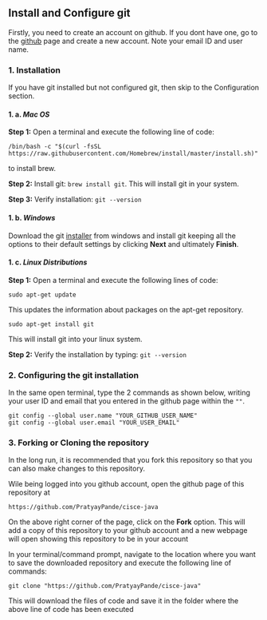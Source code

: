 ## Install and Configure git
Firstly, you need to create an account on github. If you dont have one, go to the [github](https://github.com/) page and create a new account. Note your email ID and user name.

### 1. Installation
If you have git installed but not configured git, then skip to the Configuration section.

#### 1. a. *Mac OS*
**Step 1:** Open a terminal and execute the following line of code:
```
/bin/bash -c "$(curl -fsSL https://raw.githubusercontent.com/Homebrew/install/master/install.sh)"
```
to install brew.

**Step 2:** Install git: `brew install git`. This will install git in your system.

**Step 3:** Verify installation: `git --version`

#### 1. b. *Windows*

Download the git [installer](https://gitforwindows.org/) from windows and install git keeping all the options to their default settings by clicking **Next** and ultimately **Finish**.

#### 1. c. *Linux Distributions*

**Step 1:** Open a terminal and execute the following lines of code:

```
sudo apt-get update
```
This updates the information about packages on the apt-get repository.
```
sudo apt-get install git
```
This will install git into your linux system.

**Step 2:** Verify the installation by typing: `git --version`

### 2. Configuring the git installation
In the same open terminal, type the 2 commands as shown below, writing your user ID and email that you entered in the github page within the `""`.
```
git config --global user.name "YOUR_GITHUB_USER_NAME"
git config --global user.email "YOUR_USER_EMAIL"
```

### 3. Forking or Cloning the repository
In the long run, it is recommended that you fork this repository so that you can also make changes to this repository.

Wile being logged into you github account, open the github page of this repository at
```
https://github.com/PratyayPande/cisce-java
```
On the above right corner of the page, click on the **Fork** option. This will add a copy of this repository to your github account and a new webpage will open showing this repository to be in your account


In your terminal/command prompt, navigate to the location where you want to save the downloaded repository and execute the following line of commands:
```
git clone "https://github.com/PratyayPande/cisce-java"
```
This will download the files of code and save it in the folder where the above line of code has been executed
